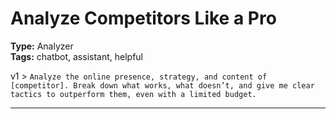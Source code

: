 # Analyze Competitors Like a Pro

**Type:** Analyzer  
**Tags:** chatbot, assistant, helpful

v1 > `Analyze the online presence, strategy, and content of [competitor]. Break down what works, what doesn’t, and give me clear tactics to outperform them, even with a limited budget.`

---
